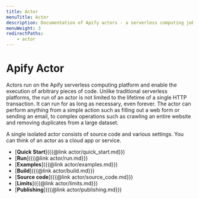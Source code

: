 ```yaml
---
title: Actor
menuTitle: Actor
description: Documentation of Apify actors - a serverless computing jobs that enable execution of long-running web scraping and automation tasks in the cloud.
menuWeight: 3
redirectPaths: 
    - actor
---
```


# Apify Actor

Actors run on the Apify serverless computing platform and enable the execution of arbitrary pieces of code. Unlike traditional serverless platforms, the run of an actor is not limited to the lifetime of a single HTTP transaction. It can run for as long as necessary, even forever. The actor can perform anything from a simple action such as filling out a web form or sending an email, to complex operations such as crawling an entire website and removing duplicates from a large dataset.

A single isolated actor consists of source code and various settings. You can think of an actor as a cloud app or service.

*   [**Quick Start**]({{@link actor/quick_start.md}})
*   [**Run**]({{@link actor/run.md}})
*   [**Examples**]({{@link actor/examples.md}})
*   [**Build**]({{@link actor/build.md}})
*   [**Source code**]({{@link actor/source_code.md}})
*   [**Limits**]({{@link actor/limits.md}})
*   [**Publishing**]({{@link actor/publishing.md}})

